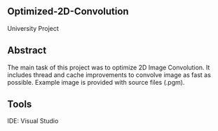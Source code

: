 ## Optimized-2D-Convolution
University Project

## Abstract 
The main task of this project was to optimize 2D Image Convolution. It includes thread and cache improvements to convolve image as fast as possible.
Example image is provided with source files (.pgm).

## Tools
IDE: Visual Studio
